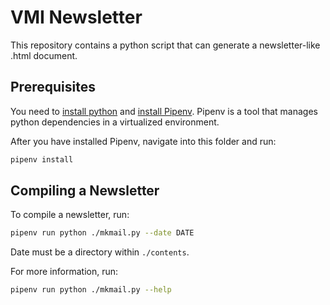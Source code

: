 # VMI Newsletter

This repository contains a python script that can generate a newsletter-like .html document.

## Prerequisites

You need to [install python](https://www.python.org/downloads/) and [install Pipenv](https://github.com/pypa/pipenv#installation).
Pipenv is a tool that manages python dependencies in a virtualized environment.

After you have installed Pipenv, navigate into this folder and run:

```sh
pipenv install
```

## Compiling a Newsletter

To compile a newsletter, run:

```sh
pipenv run python ./mkmail.py --date DATE
```

Date must be a directory within `./contents`.

For more information, run:

```sh
pipenv run python ./mkmail.py --help
```
